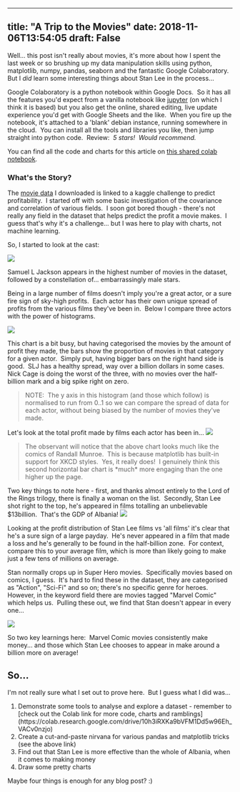 
---
title: "A Trip to the Movies"
date: 2018-11-06T13:54:05
draft: False
---


Well... this post isn't really about movies, it's more about how I spent the last week or so brushing up my data manipulation skills using python, matplotlib, numpy, pandas, seaborn and the fantastic Google Colaboratory.  But I *did* learn some interesting things about Stan Lee in the process...

Google Colaboratory is a python notebook within Google Docs.  So it has all the features you'd expect from a vanilla notebook like [jupyter](http://jupyter.org/) (on which I think it is based) but you also get the online, shared editing, live update experience you'd get with Google Sheets and the like.  When you fire up the notebook, it's attached to a 'blank' debian instance, running somewhere in the cloud.  You can install all the tools and libraries you like, then jump straight into python code.  Review:  *5 stars!  Would recommend.*

You can find all the code and charts for this article on [this shared colab notebook](https://colab.research.google.com/drive/10h3iRXKa9bVFM1Dd5w96Eh_VACv0nzjo).

### What's the Story?

The [movie data](https://www.kaggle.com/tmdb/tmdb-movie-metadata/) I downloaded is linked to a kaggle challenge to predict profitability.  I started off with some basic investigation of the covariance and correlation of various fields.  I soon got bored though - there's not really any field in the dataset that helps predict the profit a movie makes.  I guess that's why it's a challenge... but I was here to play with charts, not machine learning.

So, I started to look at the cast:

<img src="http://logicalgenetics.com/wp-content/uploads/2018/11/actors1.png"/>

Samuel L Jackson appears in the highest number of movies in the dataset, followed by a constellation of... embarrassingly male stars.

Being in a large number of films doesn't imply you're a great actor, or a sure fire sign of sky-high profits.  Each actor has their own unique spread of profits from the various films they've been in.  Below I compare three actors with the power of histograms.

<img src="http://logicalgenetics.com/wp-content/uploads/2018/11/actors2-1.png"/>

This chart is a bit busy, but having categorised the movies by the amount of profit they made, the bars show the proportion of movies in that category for a given actor.  Simply put, having bigger bars on the right hand side is good.  SLJ has a healthy spread, way over a billion dollars in some cases.  Nick Cage is doing the worst of the three, with no movies over the half-billion mark and a big spike right on zero.
<!-- wp:quote -->
<blockquote class="wp-block-quote">NOTE:  The y axis in this histogram (and those which follow) is normalised to run from 0..1 so we can compare the spread of data for each actor, without being biased by the number of movies they've made.</blockquote>
<!-- /wp:quote -->
Let's look at the total profit made by films each actor has been in...

<img src="http://logicalgenetics.com/wp-content/uploads/2018/11/actors3.jpg"/>
<!-- wp:quote -->
<blockquote class="wp-block-quote">The observant will notice that the above chart looks much like the comics of Randall Munroe.  This is because matplotlib has built-in support for XKCD styles.  Yes, it really does!  I genuinely think this second horizontal bar chart is *much* more engaging than the one higher up the page.</blockquote>
<!-- /wp:quote -->
Two key things to note here - first, and thanks almost entirely to the Lord of the Rings trilogy, there is finally a woman on the list.  Secondly, Stan Lee shot right to the top, he's appeared in films totalling an unbelievable $13billion.  That's the GDP of Albania!

<img src="http://logicalgenetics.com/wp-content/uploads/2018/11/actors4.png"/>

Looking at the profit distribution of Stan Lee films vs 'all films' it's clear that he's a sure sign of a large payday.  He's never appeared in a film that made a loss and he's generally to be found in the half-billion zone.  For context, compare this to your average film, which is more than likely going to make just a few tens of millions on average.

Stan normally crops up in Super Hero movies.  Specifically movies based on comics, I guess.  It's hard to find these in the dataset, they are categorised as "Action", "Sci-Fi" and so on; there's no specific genre for heroes.  However, in the keyword field there are movies tagged "Marvel Comic" which helps us.  Pulling these out, we find that Stan doesn't appear in every one...

<img src="http://logicalgenetics.com/wp-content/uploads/2018/11/actors5.png"/>

So two key learnings here:  Marvel Comic movies consistently make money... and those which Stan Lee chooses to appear in make around a billion more on average!

## So...

I'm not really sure what I set out to prove here.  But I guess what I did was...
<!-- wp:list {"ordered":true} -->
<ol><li>Demonstrate some tools to analyse and explore a dataset - remember to [check out the Colab link for more code, charts and ramblings](https://colab.research.google.com/drive/10h3iRXKa9bVFM1Dd5w96Eh_VACv0nzjo)</li><li>Create a cut-and-paste nirvana for various pandas and matplotlib tricks (see the above link)</li><li>Find out that Stan Lee is more effective than the whole of Albania, when it comes to making money</li><li>Draw some pretty charts</li></ol>
<!-- /wp:list -->
Maybe four things is enough for any blog post? :)
